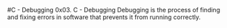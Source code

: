 #C - Debugging
0x03. C - Debugging
Debugging is the process of finding and fixing errors in software that prevents it from running correctly.
